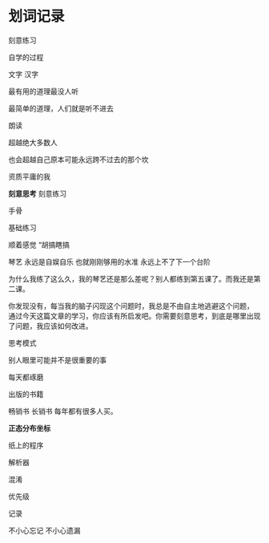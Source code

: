 # 划词记录

刻意练习

自学的过程

文字 汉字

最有用的道理最没人听

最简单的道理，人们就是听不进去

朗读

超越绝大多数人

也会超越自己原本可能永远跨不过去的那个坎

资质平庸的我

**刻意思考** 刻意练习

手骨 

基础练习

顺着感觉 “胡搞瞎搞

琴艺  永远是自娱自乐 也就刚刚够用的水准 永远上不了下一个台阶

为什么我练了这么久，我的琴艺还是那么差呢？别人都练到第五课了。而我还是第二课。

你发现没有，每当我的脑子闪现这个问题时，我总是不由自主地逃避这个问题， 通过今天这篇文章的学习，你应该有所启发吧。你需要刻意思考，到底是哪里出现了问题，我应该如何改进。

思考模式

别人眼里可能并不是很重要的事

每天都琢磨

出版的书籍

畅销书 长销书 每年都有很多人买。

**正态分布坐标**

纸上的程序

解析器

混淆 

优先级

记录

不小心忘记  不小心遗漏